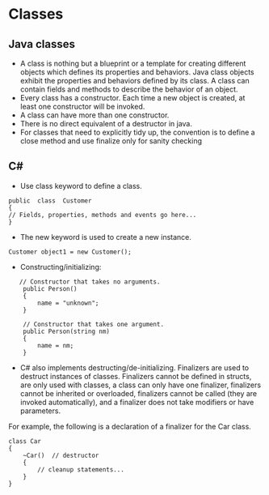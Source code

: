 # Classes

## Java classes
* A class is nothing but a blueprint or a template for creating different objects which defines its properties and behaviors. Java class objects exhibit the properties and behaviors defined by its class. A class can contain fields and methods to describe the behavior of an object.
* Every class has a constructor. Each time a new object is created, at least one constructor will be invoked.
* A class can have more than one constructor.
* There is no direct equivalent of a destructor in java.
* For classes that need to explicitly tidy up, the convention is to define a close method and use finalize only for sanity checking

## C# 
* Use class keyword to define a class.
```
public  class  Customer  
{  
// Fields, properties, methods and events go here...  
}
```
* The new keyword is used to create a new instance.
```
Customer object1 = new Customer();
```
* Constructing/initializing:
```
   // Constructor that takes no arguments.
    public Person()
    {
        name = "unknown";
    }

    // Constructor that takes one argument.
    public Person(string nm)
    {
        name = nm;
    }
```
* C# also implements destructing/de-initializing.  Finalizers are used to destruct instances of classes.  Finalizers cannot be defined in structs, are only used with classes, a class can only have one finalizer, finalizers cannot be inherited or overloaded, finalizers cannot be called (they are invoked automatically), and a finalizer does not take modifiers or have parameters.

For example, the following is a declaration of a finalizer for the Car class.
```
class Car
{
    ~Car()  // destructor
    {
        // cleanup statements...
    }
}
```
